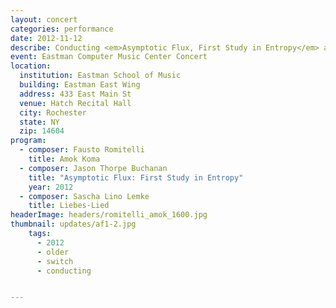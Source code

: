 ```yaml
---
layout: concert
categories: performance
date: 2012-11-12
describe: Conducting <em>Asymptotic Flux, First Study in Entropy</em> and Fausto Romitelli's <em>Amok Koma</em>, Switch~ Ensemble.
event: Eastman Computer Music Center Concert
location:
  institution: Eastman School of Music
  building: Eastman East Wing
  address: 433 East Main St
  venue: Hatch Recital Hall
  city: Rochester
  state: NY
  zip: 14604
program:
  - composer: Fausto Romitelli
    title: Amok Koma
  - composer: Jason Thorpe Buchanan
    title: "Asymptotic Flux: First Study in Entropy"
    year: 2012
  - composer: Sascha Lino Lemke
    title: Liebes-Lied
headerImage: headers/romitelli_amok_1600.jpg
thumbnail: updates/af1-2.jpg
    tags:
      - 2012
      - older
      - switch
      - conducting


---
```

